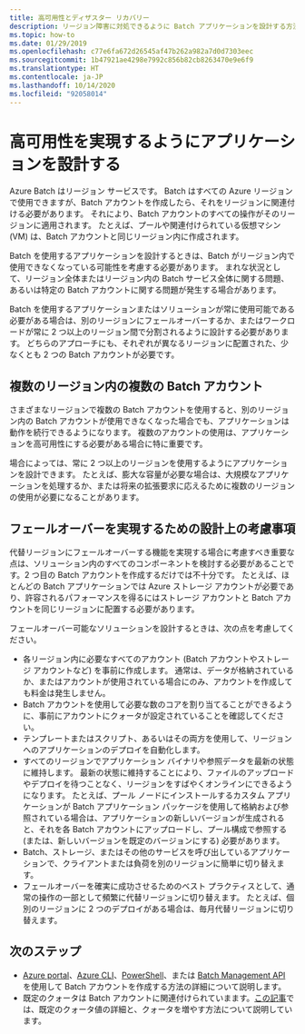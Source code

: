 ```yaml
---
title: 高可用性とディザスター リカバリー
description: リージョン障害に対処できるように Batch アプリケーションを設計する方法について説明します。
ms.topic: how-to
ms.date: 01/29/2019
ms.openlocfilehash: c77e6fa672d26545af47b262a982a7d0d7303eec
ms.sourcegitcommit: 1b47921ae4298e7992c856b82cb8263470e9e6f9
ms.translationtype: HT
ms.contentlocale: ja-JP
ms.lasthandoff: 10/14/2020
ms.locfileid: "92058014"
---
```

# <a name="design-your-application-for-high-availability"></a>高可用性を実現するようにアプリケーションを設計する

Azure Batch はリージョン サービスです。 Batch はすべての Azure リージョンで使用できますが、Batch アカウントを作成したら、それをリージョンに関連付ける必要があります。 それにより、Batch アカウントのすべての操作がそのリージョンに適用されます。 たとえば、プールや関連付けられている仮想マシン (VM) は、Batch アカウントと同じリージョン内に作成されます。

Batch を使用するアプリケーションを設計するときは、Batch がリージョン内で使用できなくなっている可能性を考慮する必要があります。 まれな状況として、リージョン全体またはリージョン内の Batch サービス全体に関する問題、あるいは特定の Batch アカウントに関する問題が発生する場合があります。

Batch を使用するアプリケーションまたはソリューションが常に使用可能である必要がある場合は、別のリージョンにフェールオーバーするか、またはワークロードが常に 2 つ以上のリージョン間で分割されるように設計する必要があります。 どちらのアプローチにも、それぞれが異なるリージョンに配置された、少なくとも 2 つの Batch アカウントが必要です。

## <a name="multiple-batch-accounts-in-multiple-regions"></a>複数のリージョン内の複数の Batch アカウント

さまざまなリージョンで複数の Batch アカウントを使用すると、別のリージョン内の Batch アカウントが使用できなくなった場合でも、アプリケーションは動作を続行できるようになります。 複数のアカウントの使用は、アプリケーションを高可用性にする必要がある場合に特に重要です。

場合によっては、常に 2 つ以上のリージョンを使用するようにアプリケーションを設計できます。 たとえば、膨大な容量が必要な場合は、大規模なアプリケーションを処理するか、または将来の拡張要求に応えるために複数のリージョンの使用が必要になることがあります。

## <a name="design-considerations-for-providing-failover"></a>フェールオーバーを実現するための設計上の考慮事項

代替リージョンにフェールオーバーする機能を実現する場合に考慮すべき重要な点は、ソリューション内のすべてのコンポーネントを検討する必要があることです。2 つ目の Batch アカウントを作成するだけでは不十分です。 たとえば、ほとんどの Batch アプリケーションでは Azure ストレージ アカウントが必要であり、許容されるパフォーマンスを得るにはストレージ アカウントと Batch アカウントを同じリージョンに配置する必要があります。

フェールオーバー可能なソリューションを設計するときは、次の点を考慮してください。

- 各リージョン内に必要なすべてのアカウント (Batch アカウントやストレージ アカウントなど) を事前に作成します。 通常は、データが格納されているか、またはアカウントが使用されている場合にのみ、アカウントを作成しても料金は発生しません。
- Batch アカウントを使用して必要な数のコアを割り当てることができるように、事前にアカウントにクォータが設定されていることを確認してください。
- テンプレートまたはスクリプト、あるいはその両方を使用して、リージョンへのアプリケーションのデプロイを自動化します。
- すべてのリージョンでアプリケーション バイナリや参照データを最新の状態に維持します。 最新の状態に維持することにより、ファイルのアップロードやデプロイを待つことなく、リージョンをすばやくオンラインにできるようになります。 たとえば、プール ノードにインストールするカスタム アプリケーションが Batch アプリケーション パッケージを使用して格納および参照されている場合は、アプリケーションの新しいバージョンが生成されると、それを各 Batch アカウントにアップロードし、プール構成で参照する (または、新しいバージョンを既定のバージョンにする) 必要があります。
- Batch、ストレージ、またはその他のサービスを呼び出しているアプリケーションで、クライアントまたは負荷を別のリージョンに簡単に切り替えます。
- フェールオーバーを確実に成功させるためのベスト プラクティスとして、通常の操作の一部として頻繁に代替リージョンに切り替えます。 たとえば、個別のリージョンに 2 つのデプロイがある場合は、毎月代替リージョンに切り替えます。

## <a name="next-steps"></a>次のステップ

- [Azure portal](batch-account-create-portal.md)、[Azure CLI](./scripts/batch-cli-sample-create-account.md)、[PowerShell](batch-powershell-cmdlets-get-started.md)、または [Batch Management API](batch-management-dotnet.md) を使用して Batch アカウントを作成する方法の詳細について説明します。
- 既定のクォータは Batch アカウントに関連付けられていまます。[この記事](batch-quota-limit.md)では、既定のクォータ値の詳細と、クォータを増やす方法について説明しています。
